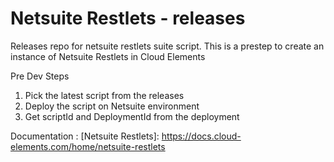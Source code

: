# Netsuite Restlets - releases
Releases repo for netsuite restlets suite script.
This is a prestep to create an instance of Netsuite Restlets in Cloud Elements


Pre Dev Steps
1. Pick the latest script from the releases
2. Deploy the script on Netsuite environment
3. Get scriptId and DeploymentId from the deployment


Documentation : [Netsuite Restlets]: https://docs.cloud-elements.com/home/netsuite-restlets
